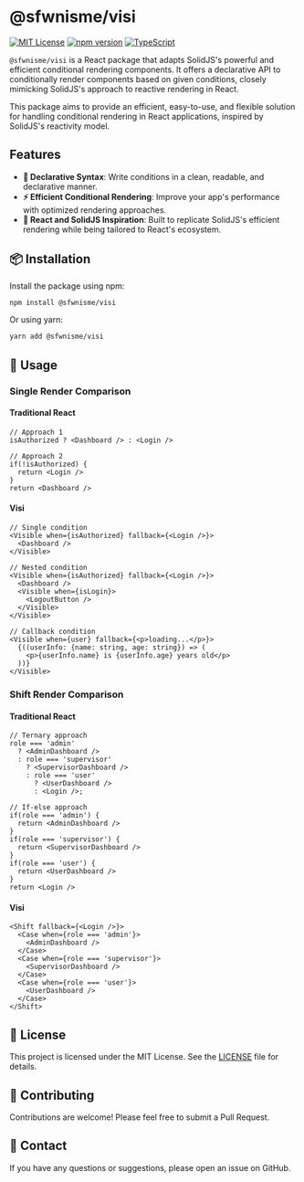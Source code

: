 # @sfwnisme/visi

[![MIT License](https://img.shields.io/badge/License-MIT-yellow.svg)](https://opensource.org/licenses/MIT)
[![npm version](https://badge.fury.io/js/%40sfwnisme%2Fvisi.svg)](https://badge.fury.io/js/%40sfwnisme%2Fvisi)
[![TypeScript](https://img.shields.io/badge/TypeScript-Ready-blue.svg)](https://www.typescriptlang.org/)

`@sfwnisme/visi` is a React package that adapts SolidJS's powerful and efficient conditional rendering components. It offers a declarative API to conditionally render components based on given conditions, closely mimicking SolidJS's approach to reactive rendering in React.

This package aims to provide an efficient, easy-to-use, and flexible solution for handling conditional rendering in React applications, inspired by SolidJS's reactivity model.

## Features

- **🚀 Declarative Syntax**: Write conditions in a clean, readable, and declarative manner.
- **⚡ Efficient Conditional Rendering**: Improve your app's performance with optimized rendering approaches.
- **🔀 React and SolidJS Inspiration**: Built to replicate SolidJS's efficient rendering while being tailored to React's ecosystem.

## 📦 Installation

Install the package using npm:

```bash
npm install @sfwnisme/visi
```

Or using yarn:

```bash
yarn add @sfwnisme/visi
```

## 🚀 Usage

### Single Render Comparison

#### Traditional React

```tsx
// Approach 1
isAuthorized ? <Dashboard /> : <Login />

// Approach 2
if(!isAuthorized) {
  return <Login />
}
return <Dashboard />
```

#### Visi

```tsx
// Single condition
<Visible when={isAuthorized} fallback={<Login />}>
  <Dashboard />
</Visible>

// Nested condition
<Visible when={isAuthorized} fallback={<Login />}>
  <Dashboard />
  <Visible when={isLogin}>
    <LogoutButton />
  </Visible>
</Visible>

// Callback condition
<Visible when={user} fallback={<p>loading...</p>}>
  {((userInfo: {name: string, age: string}) => (
    <p>{userInfo.name} is {userInfo.age} years old</p>
  ))}
</Visible>
```

### Shift Render Comparison

#### Traditional React

```tsx
// Ternary approach
role === 'admin'
  ? <AdminDashboard />
  : role === 'supervisor'
    ? <SupervisorDashboard />
    : role === 'user'
      ? <UserDashboard />
      : <Login />;

// If-else approach
if(role === 'admin') {
  return <AdminDashboard />
}
if(role === 'supervisor') {
  return <SupervisorDashboard />
}
if(role === 'user') {
  return <UserDashboard />
}
return <Login />
```

#### Visi

```tsx
<Shift fallback={<Login />}>
  <Case when={role === 'admin'}>
    <AdminDashboard />
  </Case>
  <Case when={role === 'supervisor'}>
    <SupervisorDashboard />
  </Case>
  <Case when={role === 'user'}>
    <UserDashboard />
  </Case>
</Shift>
```

## 📄 License

This project is licensed under the MIT License. See the [LICENSE](LICENSE) file for details.

## 🤝 Contributing

Contributions are welcome! Please feel free to submit a Pull Request.

## 📧 Contact

If you have any questions or suggestions, please open an issue on GitHub.
